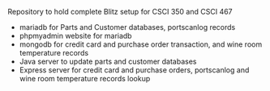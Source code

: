 Repository to hold complete Blitz setup for CSCI 350 and CSCI 467
- mariadb for Parts and Customer databases, portscanlog records
- phpmyadmin website for mariadb
- mongodb for credit card and purchase order transaction, and wine room temperature records
- Java server to update parts and customer databases
- Express server for credit card and purchase orders, portscanlog and wine room temperature records lookup
